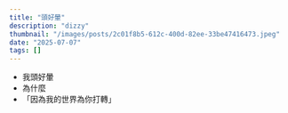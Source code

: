 ```yaml
---
title: "頭好暈"
description: "dizzy"
thumbnail: "/images/posts/2c01f8b5-612c-400d-82ee-33be47416473.jpeg"
date: "2025-07-07"
tags: []
---
```

- 我頭好暈
- 為什麼
- 「因為我的世界為你打轉」
